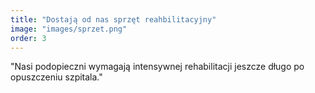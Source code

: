 ```yaml
---
title: "Dostają od nas sprzęt reahbilitacyjny"
image: "images/sprzet.png"
order: 3
---
```


"Nasi podopieczni wymagają intensywnej rehabilitacji jeszcze długo po opuszczeniu szpitala."
